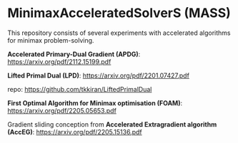 # MinimaxAcceleratedSolverS (MASS)
This repository consists of several experiments with accelerated algorithms for minimax problem-solving.

**Accelerated Primary-Dual Gradient (APDG)**:  https://arxiv.org/pdf/2112.15199.pdf

**Lifted Primal Dual (LPD)**: https://arxiv.org/pdf/2201.07427.pdf

  repo: https://github.com/tkkiran/LiftedPrimalDual

**First Optimal Algorithm for Minimax optimisation (FOAM)**: https://arxiv.org/pdf/2205.05653.pdf

Gradient sliding conception from **Accelerated Extragradient algorithm (AccEG)**: https://arxiv.org/pdf/2205.15136.pdf

